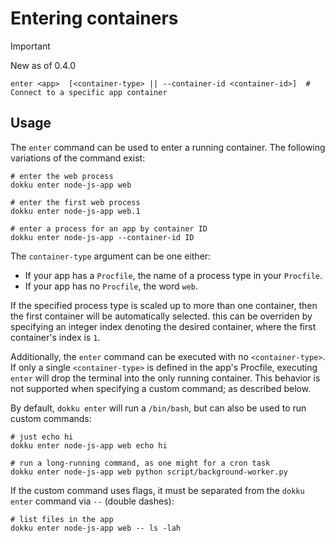 # Entering containers

> [!IMPORTANT]
> New as of 0.4.0

```
enter <app>  [<container-type> || --container-id <container-id>]  # Connect to a specific app container
```

## Usage

The `enter` command can be used to enter a running container. The following variations of the command exist:

```shell
# enter the web process
dokku enter node-js-app web

# enter the first web process
dokku enter node-js-app web.1

# enter a process for an app by container ID
dokku enter node-js-app --container-id ID
```

The `container-type` argument can be one either:

- If your app has a `Procfile`, the name of a process type in your `Procfile`.
- If your app has no `Procfile`, the word `web`.

If the specified process type is scaled up to more than one container, then the first container will be automatically selected. this can be overriden by specifying an integer index denoting the desired container, where the first container's index is `1`.

Additionally, the `enter` command can be executed with no `<container-type>`. If only a single `<container-type>` is defined in the app's Procfile, executing `enter` will drop the terminal into the only running container. This behavior is not supported when specifying a custom command; as described below.

By default, `dokku enter` will run a `/bin/bash`, but can also be used to run custom commands:

```shell
# just echo hi
dokku enter node-js-app web echo hi

# run a long-running command, as one might for a cron task
dokku enter node-js-app web python script/background-worker.py
```

If the custom command uses flags, it must be separated from the `dokku enter` command via `--` (double dashes):

```shell
# list files in the app
dokku enter node-js-app web -- ls -lah
```
